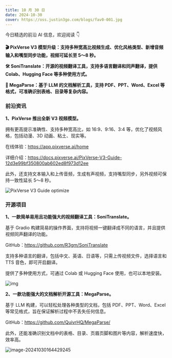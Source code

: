 ```yaml
---
title: 10 月 30 日
date: 2024-10-30
cover: https://oss.justin3go.com/blogs/fav0-001.jpg
---
```


今日精选的前沿 AI 信息，欢迎阅读 👇

**🎬 PixVerse V3 模型升级：支持多种宽高比视频生成、优化风格类型、新增音频输入和嘴型同步功能，视频可延长至 5～8 秒。**

**🛠️ SoniTranslate：开源的视频翻译工具，支持多语言翻译和同声翻译，提供 Colab、Hugging Face 等多种使用方式。**

**📑 MegaParse：基于 LLM 的文档解析工具，支持 PDF、PPT、Word、Excel 等格式，可准确识别表格、目录等复杂内容。**



### 前沿资讯

**1、PixVerse 推出全新 V3 视频模型。**

拥有更高提示准确性、支持多种宽高比，如 16:9、9:16、3:4 等，优化了视频风格，包括动漫、3D 动画、粘土、现实等。

在线体验：https://app.pixverse.ai/home

详细介绍：https://docs.pixverse.ai/PixVerse-V3-Guide-12d3e99bf350800ab602ed8f973d12ee

此外，还支持文本输入和上传音频，生成有声视频，支持嘴型同步，另外视频可保持一致性延长 5～8 秒。

![PixVerse V3 Guide optimize](https://cdn.jsdelivr.net/gh/freelander/oss@master/ai-daily/2024-10-30/PixVerse%20V3%20Guide%20optimize.gif)



### 开源项目

**1、一款简单易用且功能强大的视频翻译工具：SoniTranslate。**

基于 Gradio 构建简易的操作界面，支持将视频一键翻译成不同的语言，并且提供视频同声翻译的功能。

GitHub：https://github.com/R3gm/SoniTranslate

支持多种语言的翻译，包括中文、英语、日语等，只需上传视频文件，选择语言和 TTS 音色，即可开启翻译。

提供了多种使用方式，可通过 Colab 或 Hugging Face 使用，也可以本地安装。

![img](https://cdn.jsdelivr.net/gh/freelander/oss@master/ai-daily/2024-10-30/1&e=1732982399&s=mtvyvvtvyyyj&token=kIxbL07-8jAj8w1n4s9zv64FuZZNEATmlU_Vm6zD:B7hUqBpyV3Pfn0YKLKS9TIRKRBM=-20241030163500139.png)



**2、一款功能强大的文档解析开源工具：MegaParse。**

基于 LLM 构建，可以轻松处理各种类型的文档，包括 PDF、PPT、Word、Excel 等常见格式，旨在保证解析过程中不丢失任何信息。

GitHub：https://github.com/QuivrHQ/MegaParse/

此外，还能准确识别文档中的表格、目录、页眉页脚和图片等内容，解析速度快，效率高。

![image-20241030164429245](https://cdn.jsdelivr.net/gh/freelander/oss@master/ai-daily/2024-10-30/image-20241030164429245.png)